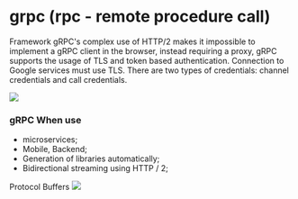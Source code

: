 # grpc (rpc - remote procedure call)
Framework gRPC's complex use of HTTP/2 makes it impossible to implement a gRPC client in the browser, instead requiring a proxy, gRPC supports the usage of TLS and token based authentication. Connection to Google services must use TLS. There are two types of credentials: channel credentials and call credentials.

<img src="https://i.imgur.com/elkuFat.png">

### gRPC When use
* microservices;
* Mobile, Backend;
* Generation of libraries automatically;
* Bidirectional streaming using HTTP / 2;


Protocol Buffers
<img src="https://ruthwik.github.io/img/protobuf/protobuf.png">
